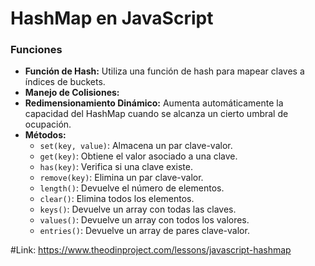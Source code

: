 # HashMap en JavaScript
### Funciones
* **Función de Hash:** Utiliza una función de hash para mapear claves a índices de buckets.
* **Manejo de Colisiones:**
* **Redimensionamiento Dinámico:** Aumenta automáticamente la capacidad del HashMap cuando se alcanza un cierto umbral de ocupación.
* **Métodos:**
  * `set(key, value)`: Almacena un par clave-valor.
  * `get(key)`: Obtiene el valor asociado a una clave.
  * `has(key)`: Verifica si una clave existe.
  * `remove(key)`: Elimina un par clave-valor.
  * `length()`: Devuelve el número de elementos.
  * `clear()`: Elimina todos los elementos.
  * `keys()`: Devuelve un array con todas las claves.
  * `values()`: Devuelve un array con todos los valores.
  * `entries()`: Devuelve un array de pares clave-valor.

#Link:
https://www.theodinproject.com/lessons/javascript-hashmap

